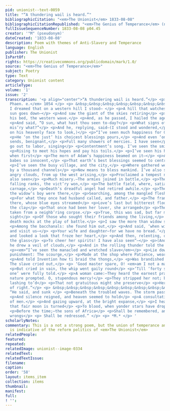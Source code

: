 ```yaml
---
pid: unionist--text-0059
title: "“A thundering wail is heard.”"
bibliographicCitation: "<em>The Unionist</em> 1833-08-08"
bibliographicCitationRepublished: "<em>The Genius of Temperance</em> (not yet researched)"
fullIssueSequenceNumber: 1833-08-08 p04.45
creator: '"M" (pseudonym)'
dateCreated: '1833-08-08'
description: Poem with themes of Anti-Slavery and Temperance
language: English
publisher: The Unionist
IsPartOf: 
rights: https://creativecommons.org/publicdomain/mark/1.0/
source: "<em>The Genius of Temperance</em>"
subject: Poetry
type: Text
category: Unionist content
articleType: 
volume: '1'
issue: '2'
transcription: '<p align="center">“A thundering wail is heard.”</p> <p> <em>Eurip.
  Phaen. e.</em> 1054 </p> <p> &nbsp;&nbsp;&nbsp;&nbsp;&nbsp;&nbsp;&nbsp;&nbsp;&nbsp;&nbsp;&nbsp;
  I dreamed that on a western hill I stood— </p> <p>A hill that watches where the
  sun goes down—</p> <p>And saw the giant of the skies retiring</p> <p>In glory to
  his bed‚ the western wave.</p> <p>And, as he passed, I hailed the aged monarch,</p>
  <p>And said, “O sun, what hast thou seen to-day?</p> <p>What signs of happiness—of
  mis’ry what?”</p> <p>And he, replying, said—(I stood and wondered,</p> <p>Not daring
  on his heavenly face to look,)</p> <p>“I’ve seen much happiness for God is gracious:</p>
  <p>He ‘on the just’ his choicest blessings pours,</p> <p>And even ‘on the unjust’
  sends, benignant,</p> <p>Full many showers of mercies. I have seen</p> <p>The husbandman
  go out to labor, singing</p> <p>Contentment’s song. I’ve seen the smiling harvest</p>
  <p>Rising to meet his hopes and pay his toils.</p> <p>I’ve seen his home—like Paradise,
  when first</p> <p>The morn of Adam’s happiness beamed on it—</p> <p>A wife so lovely,
  babes so innocent,</p> <p>That earth’s best blessings seemed to centre there.</p>
  <p>I’ve seen the busy village, and the city,</p> <p>Where gathered wealth finds
  by a thousand channels</p> <p>New means to bless mankind. I’ve also seen,”</p> <p>(And
  angry clouds, from up the west arising,</p> <p>Proclaimed a tempest near,) “I’ve
  also seen</p> <p>Much misery.—The armies joined in battle,</p> <p>The shock, the
  falling ranks, the vict’ry won,</p> <p>The battle field, where, satiate with the
  carnage,</p> <p>Death’s dreadful angel had retired awhile.</p> <p>The widow and
  the widow’s boy were there,</p> <p>Searching, among the mangled flesh and bones,</p>
  <p>For what they once had husband called, and father.</p> <p>The frantic maid was
  there, whose blue eyes streamed</p> <p>Love’s last but bitterest flood, while on
  the clay</p> <p>That once had been her lover, she arranged</p> <p>The vestment,
  taken from a neighb’ring corpse.</p> <p>True, this was sad, but far more sad the
  sight</p> <p>Of those who sought their friends among the living,</p> <p>Where liquid
  death mocks at the play of battle.</p> <p>I saw the more than widow seek her husband</p>
  <p>Among the bacchanals: she found him out,</p> <p>And said, ‘when will you come
  and visit us—</p> <p>Your wife and daughter—for we have no bread.’</p> <p>He turned
  and looked a look that froze her heart,</p> <p>And then, relenting, offered her
  the glass</p> <p>To cheer her spirits! I have also seen”—</p> <p>(And on his face
  he drew a veil of clouds,</p> <p>And in the rolling thunder told the story,)</p>
  <p><em>“I’ve seen the manacled and wretched slave</em></p> <p>Lie down to take his
  punishment: The scourge,</p> <p>Made at the shop where Patience, wearied sat,</p>
  <p>And told Invention how ti braid the thongs,</p> <p>Was brandished in the air;
  The slave cried out,</p> <p> ‘Good master spare, O! <em>am I not a man?</em> </p>
  <p>But cried in vain, the whip went gaily round</p> <p>‘Till ‘forty stripes save
  one’ were fully told.</p> <p>A woman came:—They heard the earnest prayer</p> <p>That
  nature prompted. O, stupendous mercy!</p> <p>They stripped her not; but well the
  lashing to’d</p> <p>That not gratuitous might she preserve</p> <p>Her last remains
  of right.”</p> <p> &nbsp;&nbsp;&nbsp;&nbsp;&nbsp;&nbsp;&nbsp;&nbsp;&nbsp;&nbsp;&nbsp;&nbsp;&nbsp;&nbsp;&nbsp;&nbsp;&nbsp;&nbsp;&nbsp;&nbsp;&nbsp;&nbsp;&nbsp;&nbsp;&nbsp;&nbsp;&nbsp;&nbsp;&nbsp;&nbsp;&nbsp;&nbsp;&nbsp;&nbsp;&nbsp;
  “He said, and sunk </p> <p>Beneath the troubled waves. The storm passed on,</p>
  <p>And silence reigned, and heaven seemed to hold</p> <p>A consultation on the affairs
  of men.</p> <p>And gazing upward, at the bright expanse,</p> <p>I heard a voice—“when
  that fair moon is turned</p> <p>To blood, when yonder stars have dropped, like figs</p>
  <p>Before the time;—the sons of Africa</p> <p>Shall be remembered, and their might
  wrongs</p> <p> Shall be redressed.” </p> <p> *M.* </p> '
scholarlyNotes: 
commentary: This is a not a strong poem, but the union of temperance and anti-slavery
  is indicative of the reform politics of <em>The Unionist</em>
relatedPeople: 
featured: 
repeated: 
relatedImage: unionist--image-0334
relatedText: 
relatedTextIssue: 
filename: 
caption: 
order: '58'
layout: items_item
collection: items
thumbnail: 
manifest: 
full: 
! '': 
---
```

